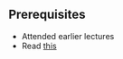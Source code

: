 ## Prerequisites

- Attended earlier lectures
- Read [this](https://smartcontracts.org/docs/quickstart/network-quickstart.html)

